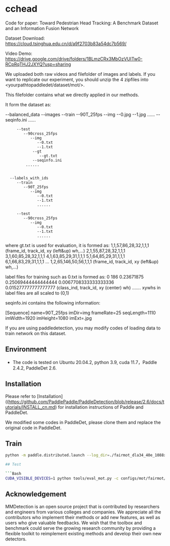 # cchead


Code for paper: Toward Pedestrian Head Tracking: A Benchmark Dataset and an Information Fusion Network


Dataset Download: https://cloud.tsinghua.edu.cn/d/a9f2703b83a54dc7b569/


Video Demo: https://drive.google.com/drive/folders/1BLmzCRx3MbOzVUITw0-RCpRqTHJ2JXYQ?usp=sharing

We uploaded both raw videos and filefolder of images and labels. If you want to replicate our experiment, you should unzip the 4 zipfiles into <yourpathtopaddledet/dataset/mot/>.

This filefolder contains what we directly applied in our methods.

It form the dataset as:

--balanced_data
       --images
          --train
             --90T_25fps
                --img
                    --0.jpg
                    --1.jpg
                    ......
                --seqinfo.ini
             ......

         --test
            --90cross_25fps
               --img
                  --0.txt
                  --1.txt
                --gt
                   --gt.txt
                --seqinfo.ini
             ......


      --labels_with_ids
         --train
            --90T_25fps
               --img
                  --0.txt
                  --1.txt
                  ......

         --test
            --90cross_25fps
               --img
                  --0.txt
                  --1.txt
                  ......

where gt.txt is used for evaluation, it is formed as:
1,1,57,86,28,32,1,1,1  (frame_id, track_id, xy (left&up) wh,...)
2,1,55,87,28,32,1,1,1
3,1,60,85,28,32,1,1,1
4,1,63,85,29,31,1,1,1
5,1,64,85,29,31,1,1,1
6,1,66,83,29,31,1,1,1
...
1,2,65,146,50,56,1,1,1 (frame_id, track_id, xy (left&up) wh,...)

label files for training such as 0.txt is formed as:
0 186 0.23671875 0.25069444444444444 0.0067708333333333336 0.015277777777777777 (class_ind, track_id, xy (center) wh)
.......
xywhs in label files are all scaled to (0,1)

seqinfo.ini contains the following information:

[Sequence]
name=90T_25fps
imDir=img
frameRate=25
seqLength=1110
imWidth=1920
imHeight=1080
imExt=.jpg

If you are using paddledetection, you may modify codes of loading data to train network on this dataset.

## Environment
- The code is tested on Ubuntu 20.04.2, python 3.9, cuda 11.7，Paddle 2.4.2, PaddleDet 2.6.


## Installation

Please refer to [Installation]((https://github.com/PaddlePaddle/PaddleDetection/blob/release/2.6/docs/tutorials/INSTALL_cn.md) for installation instructions of Paddle and PaddleDet.

We modified some codes in PaddleDet, please clone them and replace the original code in PaddleDet.
  
## Train
```Bash
python -m paddle.distributed.launch --log_dir=./fairmot_dla34_40e_1088x608_mifn/ --gpus 0,1,2,3 tools/train.py -c configs/mot/fairmot/fairmot_ourdata_dla34_40e_1088x608_mifn.yml```

## Test

```Bash
CUDA_VISIBLE_DEVICES=1 python tools/eval_mot.py -c configs/mot/fairmot/fairmot_ourdata_dla34_40e_1088x608_mifn.yml -o weights=output/fairmot_ourdata_dla34_40e_1088x608_mifn/model_final.pdparams
```


## Acknowledgement
MMDetection is an open source project that is contributed by researchers and engineers from various colleges and companies. We appreciate all the contributors who implement their methods or add new features, as well as users who give valuable feedbacks. We wish that the toolbox and benchmark could serve the growing research community by providing a flexible toolkit to reimplement existing methods and develop their own new detectors.
